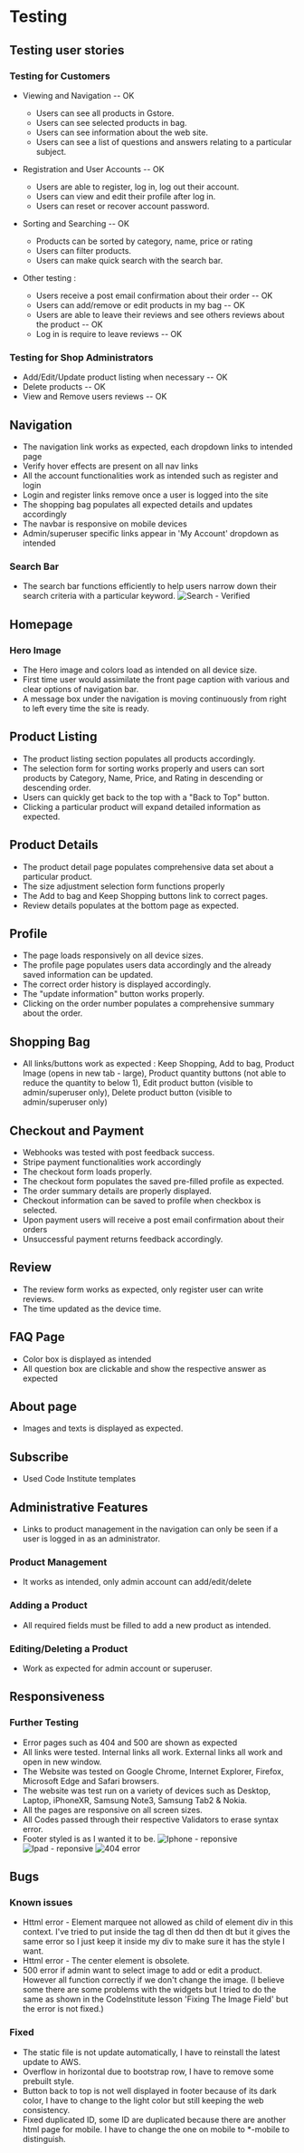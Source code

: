 # Testing

## Testing user stories
### Testing for Customers
- Viewing and Navigation -- OK
    -   Users can see all products in Gstore. 
    -   Users can see selected products in bag.
    -   Users can see information about the web site.
    -   Users can see a list of questions and answers relating to a particular subject.
- Registration and User Accounts -- OK
    -   Users are able to register, log in, log out their account. 
    -   Users can view and edit their profile after log in.
    -   Users can reset or recover account password.

- Sorting and Searching -- OK
    -   Products can be sorted by category, name, price or rating
    -   Users can filter products.
    -   Users can make quick search with the search bar.
- Other testing :
    -   Users receive a post email confirmation about their order -- OK
    -   Users can add/remove or edit products in my bag -- OK
    -   Users are able to leave their reviews and see others reviews about the product -- OK
    -   Log in is require to leave reviews -- OK

### Testing for Shop Administrators
- Add/Edit/Update product listing when necessary -- OK
- Delete products -- OK
- View and Remove users reviews -- OK


## Navigation

-   The navigation link works as expected, each dropdown links to intended page
-   Verify hover effects are present on all nav links
-   All the account functionalities work as intended such as register and login
-   Login and register links remove once a user is logged into the site
-   The shopping bag populates all expected details and updates accordingly
-   The navbar is responsive on mobile devices
-   Admin/superuser specific links appear in 'My Account' dropdown as intended

### Search Bar

-   The search bar functions efficiently to help users narrow down their search criteria with a particular keyword.
![Search - Verified](documentations/testing/search.png) 

## Homepage

### Hero Image

-   The Hero image and colors load as intended on all device size.
-   First time user would assimilate the front page caption with various and clear options of navigation bar.
-   A message box under the navigation is moving continuously from right to left every time the site is ready.

## Product Listing

-   The product listing section populates all products accordingly.
-   The selection form for sorting works properly and users can sort products by Category, Name, Price, and Rating in descending or descending order.
-   Users can quickly get back to the top with a "Back to Top" button.
-   Clicking a particular product will expand detailed information as expected.

## Product Details

-   The product detail page populates comprehensive data set about a particular product.
-   The size adjustment selection form functions properly
-   The Add to bag and Keep Shopping buttons link to correct pages.
-   Review details populates at the bottom page as expected.

## Profile

-   The page loads responsively on all device sizes.
-   The profile page populates users data accordingly and the already saved information can be updated.
-   The correct order history is displayed accordingly.
-   The "update information" button works properly.
-   Clicking on the order number populates a comprehensive summary about the order.

## Shopping Bag

- All links/buttons work as expected :
Keep Shopping, Add to bag, Product Image (opens in new tab - large), Product quantity buttons (not able to reduce the quantity to below 1), Edit product button (visible to admin/superuser only), Delete product button (visible to admin/superuser only) 

## Checkout and Payment

-   Webhooks was tested with post feedback success.
-   Stripe payment functionalities work accordingly
-   The checkout form loads properly.
-   The checkout form populates the saved pre-filled profile as expected.
-   The order summary details are properly displayed.
-   Checkout information can be saved to profile when checkbox is selected.
-   Upon payment users will receive a post email confirmation about their orders 
-   Unsuccessful payment returns feedback accordingly.

## Review

-   The review form works as expected, only register user can write reviews.
-   The time updated as the device time.

## FAQ Page

-   Color box is displayed as intended
-   All question box are clickable and show the respective answer as expected

## About page

-  Images and texts is displayed as expected.

## Subscribe

-  Used Code Institute templates

## Administrative Features

-   Links to product management in the navigation can only be seen if a user is logged in as an administrator.

### Product Management

-  It works as intended, only admin account can add/edit/delete

### Adding a Product

-   All required fields must be filled to add a new product as intended.

### Editing/Deleting a Product

-  Work as expected for admin account or superuser.

## Responsiveness

### Further Testing
* Error pages such as 404 and 500 are shown as expected
* All links were tested. Internal links all work. External links all work and open in new window.
* The Website was tested on Google Chrome, Internet Explorer, Firefox, Microsoft Edge and Safari browsers.
* The website was test run on a variety of devices such as Desktop, Laptop, iPhoneXR, Samsung Note3, Samsung Tab2 & Nokia.
* All the pages are responsive on all screen sizes.
* All Codes passed through their respective Validators to erase syntax error.
* Footer styled is as I wanted it to be.
![Iphone - reponsive](documentations/testing/iphone_test.png) 
![Ipad - reponsive](documentations/testing/Ipad_test.png) 
![404 error](documentations/testing/404.png) 

## Bugs

### Known issues
* Httml error - Element marquee not allowed as child of element div in this context. I've tried to put inside the tag dl then dd then dt but it gives the same error so I just keep it inside my div to make sure it has the style I want.
* Httml error - The center element is obsolete.
* 500 error if admin want to select image to add or edit a product. However all function correctly if we don't change the image. (I believe some there are some problems with the widgets but I tried to do the same as shown in the CodeInstitute lesson 'Fixing The Image Field' but the error is not fixed.)

### Fixed

* The static file is not update automatically, I have to reinstall the latest update to AWS.
* Overflow in horizontal due to bootstrap row, I have to remove some prebuilt style.
* Button back to top is not well displayed in footer because of its dark color, I have to change to the light color but still keeping the web consistency.
* Fixed duplicated ID, some ID are duplicated because there are another html page for mobile. I have to change the one on mobile to *-mobile to distinguish.
